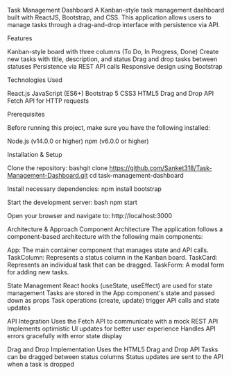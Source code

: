 Task Management Dashboard
A Kanban-style task management dashboard built with ReactJS, Bootstrap, and CSS. This application allows users to manage tasks through a drag-and-drop interface with persistence via API.

Features

Kanban-style board with three columns (To Do, In Progress, Done)
Create new tasks with title, description, and status
Drag and drop tasks between statuses
Persistence via REST API calls
Responsive design using Bootstrap

Technologies Used

React.js
JavaScript (ES6+)
Bootstrap 5
CSS3
HTML5 Drag and Drop API
Fetch API for HTTP requests

Prerequisites

Before running this project, make sure you have the following installed:

Node.js (v14.0.0 or higher)
npm (v6.0.0 or higher)

Installation & Setup

Clone the repository:
bashgit clone https://github.com/Sanket318/Task-Management-Dashboard.git
cd task-management-dashboard

Install necessary dependencies:
npm install bootstrap

Start the development server:
bash npm start

Open your browser and navigate to:
http://localhost:3000

Architecture & Approach
Component Architecture
The application follows a component-based architecture with the following main components:

App: The main container component that manages state and API calls.
TaskColumn: Represents a status column in the Kanban board.
TaskCard: Represents an individual task that can be dragged.
TaskForm: A modal form for adding new tasks.

State Management
React hooks (useState, useEffect) are used for state management
Tasks are stored in the App component's state and passed down as props
Task operations (create, update) trigger API calls and state updates

API Integration
Uses the Fetch API to communicate with a mock REST API
Implements optimistic UI updates for better user experience
Handles API errors gracefully with error state display

Drag and Drop Implementation
Uses the HTML5 Drag and Drop API
Tasks can be dragged between status columns
Status updates are sent to the API when a task is dropped